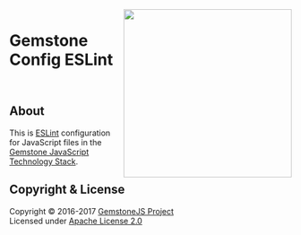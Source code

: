 
<img src="https://rawgit.com/gemstonejs/gemstone-artwork/master/gemstone-logo-white.svg" width="300" align="right" alt=""/>

Gemstone Config ESLint
======================

<p/>
<img src="https://nodei.co/npm/gemstone-config-eslint.png?downloads=true&stars=true" alt=""/>
<p/>
<img src="https://david-dm.org/rse/gemstone-config-eslint.png" alt=""/>

About
-----

This is [ESLint](http://eslint.org/) configuration for JavaScript files in the
[Gemstone JavaScript Technology Stack](http://gemstonejs.com).

Copyright &amp; License
-----------------------

Copyright &copy; 2016-2017 [GemstoneJS Project](http://gemstonejs.com)<br/>
Licensed under [Apache License 2.0](https://spdx.org/licenses/Apache-2.0)

